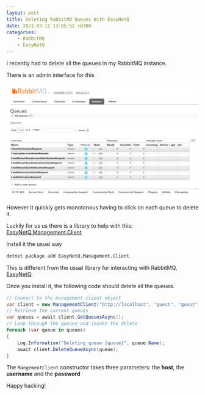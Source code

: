 ```yaml
---
layout: post
title: Deleting RabbitMQ Queues With EasyNetQ
date: 2021-03-11 13:05:52 +0300
categories:
    - RabbitMQ
    - EasyNetQ
---
```

I recently had to delete all the queues in my RabbitMQ instance.

There is an admin interface for this

![](../images/2021/03/RabbitMQAdmin.png)

However it quickly gets monotonous having to click on each queue to delete it.

Luckily for us us there is a library to help with this: [EasyNetQ.Management.Client](https://github.com/EasyNetQ/EasyNetQ.Management.Client)

Install it the usual way

```bash
dotnet package add EasyNetQ.Management.Client
```

This is different from the usual library for interacting with RabbitMQ, [EasyNetQ](https://easynetq.com/).

Once you install it, the following code should delete all the queues.

```csharp
// Connect to the management client object
var client = new ManagementClient("http://localhost", "guest", "guest");
// Retrieve the current queues
var queues = await client.GetQueuesAsync();
// Loop through the queues and invoke the delete
foreach (var queue in queues)
{
    Log.Information("Deleting queue {queue}", queue.Name);
    await client.DeleteQueueAsync(queue);
}
```

The `MangementClient` constructor takes three parameters: the **host**, the **username** and the **password**

Happy hacking!
